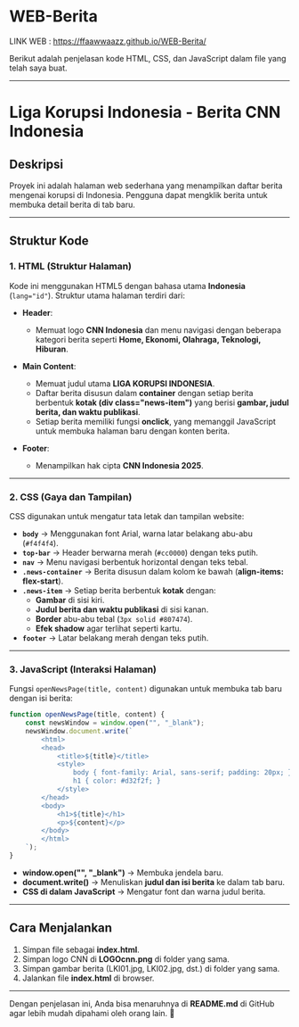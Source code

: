 # WEB-Berita

LINK WEB :  https://ffaawwaazz.github.io/WEB-Berita/

Berikut adalah penjelasan kode HTML, CSS, dan JavaScript dalam file yang telah saya buat. 

---

# Liga Korupsi Indonesia - Berita CNN Indonesia  

## Deskripsi  
Proyek ini adalah halaman web sederhana yang menampilkan daftar berita mengenai korupsi di Indonesia. Pengguna dapat mengklik berita untuk membuka detail berita di tab baru.  

---

## Struktur Kode  

### 1. **HTML** (Struktur Halaman)  
Kode ini menggunakan HTML5 dengan bahasa utama **Indonesia** (`lang="id"`). Struktur utama halaman terdiri dari:  

- **Header**:  
  - Memuat logo **CNN Indonesia** dan menu navigasi dengan beberapa kategori berita seperti **Home, Ekonomi, Olahraga, Teknologi, Hiburan**.  

- **Main Content**:  
  - Memuat judul utama **LIGA KORUPSI INDONESIA**.  
  - Daftar berita disusun dalam **container** dengan setiap berita berbentuk **kotak (div class="news-item")** yang berisi **gambar, judul berita, dan waktu publikasi**.  
  - Setiap berita memiliki fungsi **onclick**, yang memanggil JavaScript untuk membuka halaman baru dengan konten berita.  

- **Footer**:  
  - Menampilkan hak cipta **CNN Indonesia 2025**.  

---

### 2. **CSS** (Gaya dan Tampilan)  
CSS digunakan untuk mengatur tata letak dan tampilan website:  

- **`body`** → Menggunakan font Arial, warna latar belakang abu-abu (`#f4f4f4`).  
- **`top-bar`** → Header berwarna merah (`#cc0000`) dengan teks putih.  
- **`nav`** → Menu navigasi berbentuk horizontal dengan teks tebal.  
- **`.news-container`** → Berita disusun dalam kolom ke bawah (**align-items: flex-start**).  
- **`.news-item`** → Setiap berita berbentuk **kotak** dengan:  
  - **Gambar** di sisi kiri.  
  - **Judul berita dan waktu publikasi** di sisi kanan.  
  - **Border** abu-abu tebal (`3px solid #807474`).  
  - **Efek shadow** agar terlihat seperti kartu.  
- **`footer`** → Latar belakang merah dengan teks putih.  

---

### 3. **JavaScript** (Interaksi Halaman)  
Fungsi `openNewsPage(title, content)` digunakan untuk membuka tab baru dengan isi berita:  

```js
function openNewsPage(title, content) {
    const newsWindow = window.open("", "_blank"); 
    newsWindow.document.write(`
        <html>
        <head>
            <title>${title}</title>
            <style>
                body { font-family: Arial, sans-serif; padding: 20px; }
                h1 { color: #d32f2f; }
            </style>
        </head>
        <body>
            <h1>${title}</h1>
            <p>${content}</p>
        </body>
        </html>
    `);
}
```

- **window.open("", "_blank")** → Membuka jendela baru.  
- **document.write()** → Menuliskan **judul dan isi berita** ke dalam tab baru.  
- **CSS di dalam JavaScript** → Mengatur font dan warna judul berita.  

---

## Cara Menjalankan  
1. Simpan file sebagai **index.html**.  
2. Simpan logo CNN di **LOGOcnn.png** di folder yang sama.  
3. Simpan gambar berita (LKI01.jpg, LKI02.jpg, dst.) di folder yang sama.  
4. Jalankan file **index.html** di browser.  

---

Dengan penjelasan ini, Anda bisa menaruhnya di **README.md** di GitHub agar lebih mudah dipahami oleh orang lain. 🚀
